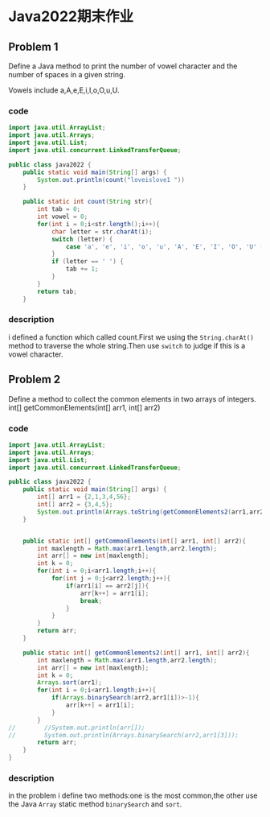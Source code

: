 # Java2022期末作业

## Problem 1

 Define a Java method to print the number of vowel character and the number of spaces in a given 
string. 

Vowels include a,A,e,E,i,I,o,O,u,U. 

### code

```java
import java.util.ArrayList;
import java.util.Arrays;
import java.util.List;
import java.util.concurrent.LinkedTransferQueue;

public class java2022 {
    public static void main(String[] args) {
        System.out.println(count("loveislove1 "))
    }

    public static int count(String str){
        int tab = 0;
        int vowel = 0;
        for(int i = 0;i<str.length();i++){
            char letter = str.charAt(i);
            switch (letter) {
                case 'a', 'e', 'i', 'o', 'u', 'A', 'E', 'I', 'O', 'U' -> vowel += 1;
            }
            if (letter == ' ') {
                tab += 1;
            }
        }
        return tab;
    }

```
### description

i defined a function which called count.First we using the `String.charAt()` method to traverse the whole string.Then use `switch` to judge if this is a vowel character.


## Problem 2

 Define a method to collect the common elements in two arrays of integers. 
int[] getCommonElements(int[] arr1, int[] arr2)

### code 
```java
import java.util.ArrayList;
import java.util.Arrays;
import java.util.List;
import java.util.concurrent.LinkedTransferQueue;

public class java2022 {
    public static void main(String[] args) {
        int[] arr1 = {2,1,3,4,56};
        int[] arr2 = {3,4,5};
        System.out.println(Arrays.toString(getCommonElements2(arr1,arr2)));
    }


    public static int[] getCommonElements(int[] arr1, int[] arr2){
        int maxlength = Math.max(arr1.length,arr2.length);
        int arr[] = new int[maxlength];
        int k = 0;
        for(int i = 0;i<arr1.length;i++){
            for(int j = 0;j<arr2.length;j++){
                if(arr1[i] == arr2[j]){
                    arr[k++] = arr1[i];
                    break;
                }
            }
        }
        return arr;
    }

    public static int[] getCommonElements2(int[] arr1, int[] arr2){
        int maxlength = Math.max(arr1.length,arr2.length);
        int arr[] = new int[maxlength];
        int k = 0;
        Arrays.sort(arr1);
        for(int i = 0;i<arr1.length;i++){
            if(Arrays.binarySearch(arr2,arr1[i])>-1){
                arr[k++] = arr1[i];
            }
        }
//        //System.out.println(arr[]);
//        System.out.println(Arrays.binarySearch(arr2,arr1[3]));
        return arr;
    }
}

```

### description

in the problem i define two methods:one is the most common,the other use the Java `Array` static method `binarySearch` and `sort`.
